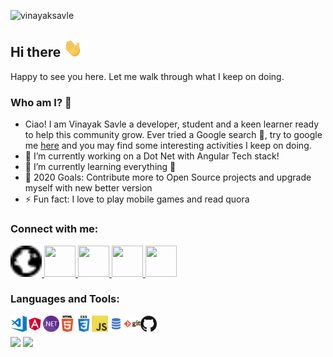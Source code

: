 <p align="left"> <img src=https://komarev.com/ghpvc/?username=vinayaksavle alt=vinayaksavle /> </p>
<h2> Hi there <img src="https://raw.githubusercontent.com/ABSphreak/ABSphreak/master/gifs/Hi.gif" width="30px"></h2>
Happy to see you here. Let me walk through what I keep on doing.

### Who am I? 🤨
- Ciao! I am Vinayak Savle a developer, student and a keen learner ready to help this community grow. Ever tried a Google search 🤔, try to google me [here](https://www.google.com/search?q=vinayaksavle) and you may find some interesting activities I keep on doing.  
- 🔭 I’m currently working on a Dot Net with Angular Tech stack!
- 🌱 I’m currently learning everything 🤣
- 🥅 2020 Goals: Contribute more to Open Source projects and upgrade myself with new better version
- ⚡ Fun fact: I love to play mobile games and read quora

### Connect with me:

<a title="Portfolio" href="https://vinayaksavle.github.io/">
    <img src="https://raw.githubusercontent.com/iconic/open-iconic/master/svg/globe.svg" width="50" height="50" />
</a>
<a title="Instagram" href="https://www.instagram.com/vinayak_savle/">
    <img src="https://cdn4.iconfinder.com/data/icons/social-media-and-logos-11/32/Logo_Instagram-512.png" width="50" height="50" />
</a>
<a title="Email" href="mailto:vinayaksavle@gmail.com">
    <img src="https://cdn4.iconfinder.com/data/icons/social-media-and-logos-11/32/Logo_Gmail_envelope_letter_email-512.png" width="50" height="50" />
</a>
<a title="Stackoverflow" href="https://stackoverflow.com/users/10132065/vinayak-savale">
    <img src="https://cdn0.iconfinder.com/data/icons/social-media-and-logos-11/32/logo_stackoverflow_Stack_overflow-512.png" width="50" height="50" />
</a>
<a title="LinkedIn" href="https://www.linkedin.com/in/vinayak-savale-360a5280/">
    <img src="https://cdn4.iconfinder.com/data/icons/social-media-and-logos-11/32/Logo_LinkedIn-512.png" width="50" height="50" />
</a>

<br />

### Languages and Tools:

<img align="left" alt="Visual Studio Code" width="26px" src="https://raw.githubusercontent.com/github/explore/80688e429a7d4ef2fca1e82350fe8e3517d3494d/topics/visual-studio-code/visual-studio-code.png" />
<img align="left" alt="Angular" width="26px" src="https://raw.githubusercontent.com/github/explore/80688e429a7d4ef2fca1e82350fe8e3517d3494d/topics/angular/angular.png" />
<img align="left" alt="DotNet" width="26px" src="https://raw.githubusercontent.com/github/explore/80688e429a7d4ef2fca1e82350fe8e3517d3494d/topics/dotnet/dotnet.png" />
<img align="left" alt="HTML5" width="26px" src="https://raw.githubusercontent.com/github/explore/80688e429a7d4ef2fca1e82350fe8e3517d3494d/topics/html/html.png" />
<img align="left" alt="CSS3" width="26px" src="https://raw.githubusercontent.com/github/explore/80688e429a7d4ef2fca1e82350fe8e3517d3494d/topics/css/css.png" />
<img align="left" alt="JavaScript" width="26px" src="https://raw.githubusercontent.com/github/explore/80688e429a7d4ef2fca1e82350fe8e3517d3494d/topics/javascript/javascript.png" />
<img align="left" alt="SQL" width="26px" src="https://raw.githubusercontent.com/github/explore/80688e429a7d4ef2fca1e82350fe8e3517d3494d/topics/sql/sql.png" />
<img align="left" alt="Git" width="26px" src="https://raw.githubusercontent.com/github/explore/80688e429a7d4ef2fca1e82350fe8e3517d3494d/topics/git/git.png" />
<img align="left" alt="GitHub" width="26px" src="https://raw.githubusercontent.com/github/explore/78df643247d429f6cc873026c0622819ad797942/topics/github/github.png" />

<br />
<br />
<img src="https://github-readme-stats.vercel.app/api?username=vinayaksavle&count_private=true&show_icons=true" height="170px">
<img src="https://github-readme-stats.vercel.app/api/top-langs/?username=vinayaksavle&layout=compact" height="170px">
